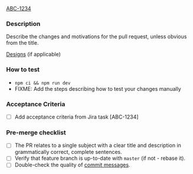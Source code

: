 [ABC-1234](https://toptal-core.atlassian.net/browse/ABC-1234)

### Description

Describe the changes and motivations for the pull request, unless obvious from the title.

[Designs](https://share.abstract.com) (if applicable)

### How to test

- `npm ci && npm run dev`
- FIXME: Add the steps describing how to test your changes manually

### Acceptance Criteria

- [ ] Add acceptance criteria from Jira task [ABC-1234]

### Pre-merge checklist

- [ ] The PR relates to a single subject with a clear title and description in grammatically correct, complete sentences.
- [ ] Verify that feature branch is up-to-date with `master` (if not - rebase it).
- [ ] Double-check the quality of [commit messages](http://chris.beams.io/posts/git-commit/).
